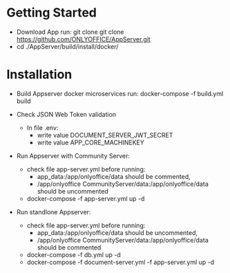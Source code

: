 # Getting Started

* Download App run:	git clone git clone https://github.com/ONLYOFFICE/AppServer.git
* cd ./AppServer/build/install/docker/

# Installation

* Build Appserver docker microservices run: docker-compose -f build.yml build

* Check JSON Web Token validation
  - In file .env:
    - write value DOCUMENT_SERVER_JWT_SECRET
    - write value APP_CORE_MACHINEKEY

* Run Appserver with Community Server:  
  - check file app-server.yml before running: 
    - app_data:/app/onlyoffice/data should be commented,
    - /app/onlyoffice CommunityServer/data:/app/onlyoffice/data should be uncommented
  - docker-compose -f app-server.yml up -d

* Run standlone Appserver: 
  - check file app-server.yml before running: 
    - app_data:/app/onlyoffice/data should be uncommented,
    - /app/onlyoffice CommunityServer/data:/app/onlyoffice/data should be commented
  - docker-compose -f db.yml up -d
  - docker-compose -f document-server.yml -f app-server.yml up -d
